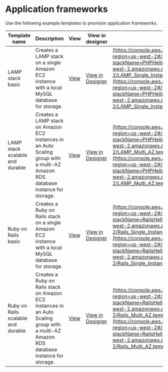 # Application frameworks<a name="sample-templates-appframeworks-us-west-2"></a>

Use the following example templates to provision application frameworks\.

| Template name                      | Description                                                                                                                                | View                                                                                                         | View in designer                                                                                                                                                                                                  | Launch                                                                                                                                                                                                                                                                                                                                                                                                                                                               |
| ---------------------------------- | ------------------------------------------------------------------------------------------------------------------------------------------ | ------------------------------------------------------------------------------------------------------------ | ----------------------------------------------------------------------------------------------------------------------------------------------------------------------------------------------------------------- | -------------------------------------------------------------------------------------------------------------------------------------------------------------------------------------------------------------------------------------------------------------------------------------------------------------------------------------------------------------------------------------------------------------------------------------------------------------------- |
| LAMP stack basic                   | Creates a LAMP stack on a single Amazon EC2 instance with a local MySQL database for storage\.                                             | [View](https://s3.us-west-2.amazonaws.com/cloudformation-templates-us-west-2/LAMP_Single_Instance.template)  | [View in Designer](https://console.aws.amazon.com/cloudformation/designer/home?region=us-west-2&templateURL=https://s3.us-west-2.amazonaws.com/cloudformation-templates-us-west-2/LAMP_Single_Instance.template)  | [https://console.aws.amazon.com/cloudformation/home?region=us-west-2#/stacks/new?stackName=PHPHelloWorldSample&templateURL=https://s3.us-west-2.amazonaws.com/cloudformation-templates-us-west-2/LAMP_Single_Instance.template](https://console.aws.amazon.com/cloudformation/home?region=us-west-2#/stacks/new?stackName=PHPHelloWorldSample&templateURL=https://s3.us-west-2.amazonaws.com/cloudformation-templates-us-west-2/LAMP_Single_Instance.template)       |
| LAMP stack scalable and durable    | Creates a LAMP stack on Amazon EC2 instances in an Auto Scaling group with a multi\-AZ Amazon RDS database instance for storage\.          | [View](https://s3.us-west-2.amazonaws.com/cloudformation-templates-us-west-2/LAMP_Multi_AZ.template)         | [View in Designer](https://console.aws.amazon.com/cloudformation/designer/home?region=us-west-2&templateURL=https://s3.us-west-2.amazonaws.com/cloudformation-templates-us-west-2/LAMP_Multi_AZ.template)         | [https://console.aws.amazon.com/cloudformation/home?region=us-west-2#/stacks/new?stackName=PHPHelloWorldSample&templateURL=https://s3.us-west-2.amazonaws.com/cloudformation-templates-us-west-2/LAMP_Multi_AZ.template](https://console.aws.amazon.com/cloudformation/home?region=us-west-2#/stacks/new?stackName=PHPHelloWorldSample&templateURL=https://s3.us-west-2.amazonaws.com/cloudformation-templates-us-west-2/LAMP_Multi_AZ.template)                     |
| Ruby on Rails basic                | Creates a Ruby on Rails stack on a single Amazon EC2 instance with a local MySQL database for storage\.                                    | [View](https://s3.us-west-2.amazonaws.com/cloudformation-templates-us-west-2/Rails_Single_Instance.template) | [View in Designer](https://console.aws.amazon.com/cloudformation/designer/home?region=us-west-2&templateURL=https://s3.us-west-2.amazonaws.com/cloudformation-templates-us-west-2/Rails_Single_Instance.template) | [https://console.aws.amazon.com/cloudformation/home?region=us-west-2#/stacks/new?stackName=RailsHelloWorldSample&templateURL=https://s3.us-west-2.amazonaws.com/cloudformation-templates-us-west-2/Rails_Single_Instance.template](https://console.aws.amazon.com/cloudformation/home?region=us-west-2#/stacks/new?stackName=RailsHelloWorldSample&templateURL=https://s3.us-west-2.amazonaws.com/cloudformation-templates-us-west-2/Rails_Single_Instance.template) |
| Ruby on Rails scalable and durable | Creates a Ruby on Rails stack on Amazon EC2 instances in an Auto Scaling group with a multi\-AZ Amazon RDS database instance for storage\. | [View](https://s3.us-west-2.amazonaws.com/cloudformation-templates-us-west-2/Rails_Multi_AZ.template)        | [View in Designer](https://console.aws.amazon.com/cloudformation/designer/home?region=us-west-2&templateURL=https://s3.us-west-2.amazonaws.com/cloudformation-templates-us-west-2/Rails_Multi_AZ.template)        | [https://console.aws.amazon.com/cloudformation/home?region=us-west-2#/stacks/new?stackName=RailsHelloWorldSample&templateURL=https://s3.us-west-2.amazonaws.com/cloudformation-templates-us-west-2/Rails_Multi_AZ.template](https://console.aws.amazon.com/cloudformation/home?region=us-west-2#/stacks/new?stackName=RailsHelloWorldSample&templateURL=https://s3.us-west-2.amazonaws.com/cloudformation-templates-us-west-2/Rails_Multi_AZ.template)               |
